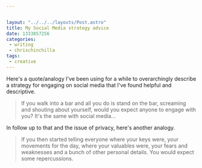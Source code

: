 ```yaml
---


layout: "../../../layouts/Post.astro"
title: My Social Media strategy advice
date: 1333857256
categories:
 - writing
 - chrischinchilla
tags:
 - creative
---
```


Here's a quote/analogy I've been using for a while to overarchingly describe a strategy for engaging on social media that I've found helpful and descriptive.

> If you walk into a bar and all you do is stand on the bar, screaming and shouting about yourself, would you expect anyone to engage with you? It's the same with social media…

In follow up to that and the issue of privacy, here's another analogy.

> If you then started telling everyone where your keys were, your movements for the day, where your valuables were, your fears and weaknesses and a bunch of other personal details. You would expect some repercussions.
